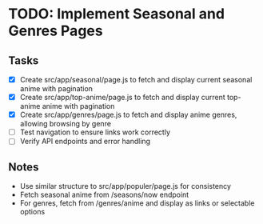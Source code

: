 # TODO: Implement Seasonal and Genres Pages

## Tasks
- [x] Create src/app/seasonal/page.js to fetch and display current seasonal anime with pagination
- [x] Create src/app/top-anime/page.js to fetch and display current top-anime anime with pagination
- [x] Create src/app/genres/page.js to fetch and display anime genres, allowing browsing by genre
- [ ] Test navigation to ensure links work correctly
- [ ] Verify API endpoints and error handling

## Notes
- Use similar structure to src/app/populer/page.js for consistency
- Fetch seasonal anime from /seasons/now endpoint
- For genres, fetch from /genres/anime and display as links or selectable options
